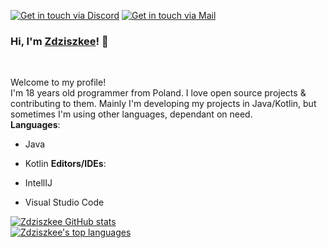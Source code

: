 [![Get in touch via Discord](https://badges.krynn.dev/discord/?id=299517710298251264)](https://github.com/Zdziszkee)   [![Get in touch via Mail](https://badges.krynn.dev/email/?address=zdziszkee@gmail.com)](https://github.com/Zdziszkee)

### Hi, I'm [Zdziszkee](https://github.com/Zdziszkee)! 👋
<br/>

Welcome to my profile!<br/>
I'm 18 years old programmer from Poland. I love open source projects & contributing to them. Mainly I'm developing my projects in Java/Kotlin, but sometimes I'm using other languages, dependant on need.<br/>
**Languages**: <br/>

- Java
- Kotlin
**Editors/IDEs**: <br/>

- IntellIJ
- Visual Studio Code

[![Zdziszkee GitHub stats](https://github-readme-stats.vercel.app/api?username=Zdziszkee&show_icons=true&theme=gruvbox)](https://github.com/Zdziszkee)<br/>
[![Zdziszkee's top languages](https://github-readme-stats.vercel.app/api/top-langs/?username=Zdziszkee&langs_count=8&theme=gruvbox)](https://github.com/Zdziszkee/repositories)
